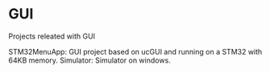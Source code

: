 # GUI
Projects releated with GUI

STM32MenuApp: GUI project based on ucGUI and running on a STM32 with 64KB memory.
Simulator: Simulator on windows.
